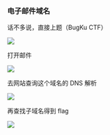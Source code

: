 ### 电子邮件域名

话不多说，直接上题（BugKu CTF）

![](https://pic1.imgdb.cn/item/67bd65c5d0e0a243d404ac02.jpg)

打开邮件

![](https://pic1.imgdb.cn/item/67bd65dad0e0a243d404ac35.jpg)

去网站查询这个域名的 DNS 解析

![](https://pic1.imgdb.cn/item/67bd660ad0e0a243d404acae.png)

再查找子域名得到 flag

![](https://pic1.imgdb.cn/item/67bd6642d0e0a243d404ad51.jpg)